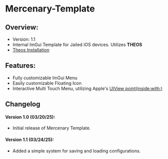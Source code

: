 # Mercenary-Template

## Overview:
- Version: 1.1
- Internal ImGui Template for Jailed iOS devices. Utilizes **THEOS**
- [Theos Installation](https://theos.dev/docs/installation)

## Features:
- Fully customizable ImGui Menu
- Easily customizable Floating Icon
- Interactive Multi Touch Menu, utilizing Apple's [UIView point(inside:with:)](https://developer.apple.com/documentation/uikit/uiview/point(inside:with:)?language=objc)

## Changelog

#### Version 1.0 (03/20/25):
- Initial release of Mercenary Template.

#### Version 1.1 (03/24/25):
- Added a simple system for saving and loading configurations.
